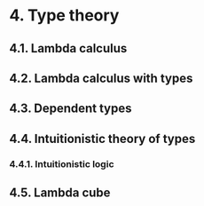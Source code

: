 # 4. Type theory

## 4.1. Lambda calculus

## 4.2. Lambda calculus with types

## 4.3. Dependent types

## 4.4. Intuitionistic theory of types

### 4.4.1. Intuitionistic logic

## 4.5. Lambda cube
